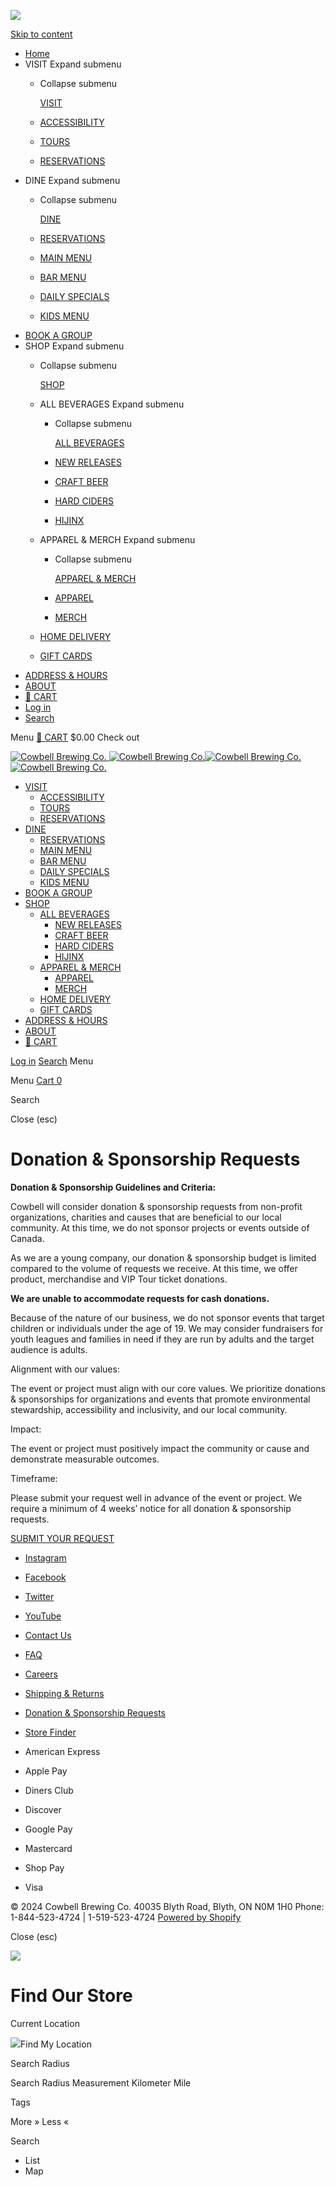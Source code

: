 ![](//cowbellbrewing.com/cdn/shop/files/cowbell-logo_100x.png?v=1634158373)

[Skip to content](#MainContent)

* [Home](https://cowbellbrewing.com/)
* VISIT Expand submenu
    * Collapse submenu
        
        [VISIT](https://cowbellbrewing.com/pages/visit-us)
        
    * [ACCESSIBILITY](https://cowbellbrewing.com/pages/accessibility)
    * [TOURS](https://cowbellbrewing.com/pages/visit-us)
    * [RESERVATIONS](https://www.tbdine.com/blyth/restaurants/cowbell-brewing-co)
* DINE Expand submenu
    * Collapse submenu
        
        [DINE](https://cowbellbrewing.com/pages/dine-with-us)
        
    * [RESERVATIONS](https://www.tbdine.com/blyth/restaurants/cowbell-brewing-co)
    * [MAIN MENU](https://cdn.shopify.com/s/files/1/1837/5513/files/Summer_Menu_2024_Revision_June_27th.pdf?v=1719578841)
    * [BAR MENU](https://cdn.shopify.com/s/files/1/1837/5513/files/Beverage-Cowbell-4_25x14-240726-v1F.pdf?v=1722525840)
    * [DAILY SPECIALS](https://cdn.shopify.com/s/files/1/1837/5513/files/Cowbell-Daily_Specials-2405.pdf?v=1720451302)
    * [KIDS MENU](https://cdn.shopify.com/s/files/1/1837/5513/files/Cowbell-KidsMenuSheet-single-230801-v2.pdf?v=1690832731)
* [BOOK A GROUP](https://cowbellbrewing.com/pages/book-a-group)
* SHOP Expand submenu
    * Collapse submenu
        
        [SHOP](https://cowbellbrewing.com/pages/landing-page)
        
    * ALL BEVERAGES Expand submenu
        * Collapse submenu
            
            [ALL BEVERAGES](https://cowbellbrewing.com/pages/craft-beer-and-beverages)
            
        * [NEW RELEASES](https://cowbellbrewing.com/pages/new-releases)
        * [CRAFT BEER](https://cowbellbrewing.com/pages/craft-beer)
        * [HARD CIDERS](https://cowbellbrewing.com/pages/ciders)
        * [HIJINX](https://cowbellbrewing.com/collections/hijinx)
    * APPAREL & MERCH Expand submenu
        * Collapse submenu
            
            [APPAREL & MERCH](https://cowbellbrewing.com/pages/apparel-merchandise)
            
        * [APPAREL](https://cowbellbrewing.com/collections/apparel)
        * [MERCH](https://cowbellbrewing.com/collections/merch)
    * [HOME DELIVERY](https://cowbellbrewing.com/collections/local-keg-deliveries)
    * [GIFT CARDS](https://cowbellbrewing.com/collections/gift-cards)
* [ADDRESS & HOURS](https://cowbellbrewing.com/pages/address-hours)
* [ABOUT](https://cowbellbrewing.com/pages/about-cowbell)
* [🛒 CART](https://cowbellbrewing.com/cart)
* [Log in](https://cowbellbrewing.com/account)
* [Search](https://cowbellbrewing.com/search)

Menu [🛒 CART](https://cowbellbrewing.com/cart) $0.00 Check out

  [![Cowbell Brewing Co.](//cowbellbrewing.com/cdn/shop/files/Cowbell_Logo_VERT_120x.png?v=1724435513) ![Cowbell Brewing Co.](//cowbellbrewing.com/cdn/shop/files/Cowbell_Logo_VERT_140x.png?v=1724435513)](https://cowbellbrewing.com/)[![Cowbell Brewing Co.](//cowbellbrewing.com/cdn/shop/files/Cowbell_Logo_VERT_3CREV_120x.png?v=1724435513) ![Cowbell Brewing Co.](//cowbellbrewing.com/cdn/shop/files/Cowbell_Logo_VERT_3CREV_140x.png?v=1724435513)](https://cowbellbrewing.com/)

* [VISIT](https://cowbellbrewing.com/pages/visit-us)
    * [ACCESSIBILITY](https://cowbellbrewing.com/pages/accessibility)
    * [TOURS](https://cowbellbrewing.com/pages/visit-us)
    * [RESERVATIONS](https://www.tbdine.com/blyth/restaurants/cowbell-brewing-co)
* [DINE](https://cowbellbrewing.com/pages/dine-with-us)
    * [RESERVATIONS](https://www.tbdine.com/blyth/restaurants/cowbell-brewing-co)
    * [MAIN MENU](https://cdn.shopify.com/s/files/1/1837/5513/files/Summer_Menu_2024_Revision_June_27th.pdf?v=1719578841)
    * [BAR MENU](https://cdn.shopify.com/s/files/1/1837/5513/files/Beverage-Cowbell-4_25x14-240726-v1F.pdf?v=1722525840)
    * [DAILY SPECIALS](https://cdn.shopify.com/s/files/1/1837/5513/files/Cowbell-Daily_Specials-2405.pdf?v=1720451302)
    * [KIDS MENU](https://cdn.shopify.com/s/files/1/1837/5513/files/Cowbell-KidsMenuSheet-single-230801-v2.pdf?v=1690832731)
* [BOOK A GROUP](https://cowbellbrewing.com/pages/book-a-group)
* [SHOP](https://cowbellbrewing.com/pages/landing-page)
    * [ALL BEVERAGES](https://cowbellbrewing.com/pages/craft-beer-and-beverages)
        * [NEW RELEASES](https://cowbellbrewing.com/pages/new-releases)
        * [CRAFT BEER](https://cowbellbrewing.com/pages/craft-beer)
        * [HARD CIDERS](https://cowbellbrewing.com/pages/ciders)
        * [HIJINX](https://cowbellbrewing.com/collections/hijinx)
    * [APPAREL & MERCH](https://cowbellbrewing.com/pages/apparel-merchandise)
        * [APPAREL](https://cowbellbrewing.com/collections/apparel)
        * [MERCH](https://cowbellbrewing.com/collections/merch)
    * [HOME DELIVERY](https://cowbellbrewing.com/collections/local-keg-deliveries)
    * [GIFT CARDS](https://cowbellbrewing.com/collections/gift-cards)
* [ADDRESS & HOURS](https://cowbellbrewing.com/pages/address-hours)
* [ABOUT](https://cowbellbrewing.com/pages/about-cowbell)
* [🛒 CART](https://cowbellbrewing.com/cart)

[Log in](https://cowbellbrewing.com/account) [Search](https://cowbellbrewing.com/search) Menu

Menu [Cart 0](https://cowbellbrewing.com/cart)

   Search

Close (esc)

Donation & Sponsorship Requests
===============================

**Donation & Sponsorship Guidelines and Criteria:**  
  
Cowbell will consider donation & sponsorship requests from non-profit organizations, charities and causes that are beneficial to our local community. At this time, we do not sponsor projects or events outside of Canada.

As we are a young company, our donation & sponsorship budget is limited compared to the volume of requests we receive. At this time, we offer product, merchandise and VIP Tour ticket donations.

**We are unable to accommodate requests for cash donations.** 

Because of the nature of our business, we do not sponsor events that target children or individuals under the age of 19. We may consider fundraisers for youth leagues and families in need if they are run by adults and the target audience is adults. 

Alignment with our values:

The event or project must align with our core values. We prioritize donations & sponsorships for organizations and events that promote environmental stewardship, accessibility and inclusivity, and our local community. 

Impact:

The event or project must positively impact the community or cause and demonstrate measurable outcomes.

Timeframe:

Please submit your request well in advance of the event or project. We require a minimum of 4 weeks’ notice for all donation & sponsorship requests.

[SUBMIT YOUR REQUEST](https://docs.google.com/forms/d/e/1FAIpQLScB_frvlMANhkP1pvZCJjGXpbIWktOOloLBxG5cD8J18SdBNg/viewform?usp=sf_link)

* [Instagram](https://www.instagram.com/cowbellbrewing/ "Cowbell Brewing Co. on Instagram")
* [Facebook](https://www.facebook.com/CowbellBrewing/ "Cowbell Brewing Co. on Facebook")
* [Twitter](https://twitter.com/CowbellBrewing "Cowbell Brewing Co. on Twitter")
* [YouTube](https://www.youtube.com/channel/UCdlIiUliXW4Mh1uGm_L_HiQ "Cowbell Brewing Co. on YouTube")

* [Contact Us](https://cowbellbrewing.com/pages/contact)
* [FAQ](https://cowbellbrewing.com/pages/faq)
* [Careers](https://recruiting.ultipro.ca/COW5000COWCO/JobBoard/612bba1c-a395-43ca-9f27-8396f7c2148b/?q=&o=postedDateDesc)
* [Shipping & Returns](https://cowbellbrewing.com/pages/faq)
* [Donation & Sponsorship Requests](https://cowbellbrewing.com/pages/sponsorship-requests)
* [Store Finder](https://cowbellbrewing.com/pages/store-locator)

* American Express
* Apple Pay
* Diners Club
* Discover
* Google Pay
* Mastercard
* Shop Pay
* Visa

© 2024 Cowbell Brewing Co. 40035 Blyth Road, Blyth, ON N0M 1H0 Phone: 1-844-523-4724 | 1-519-523-4724 [Powered by Shopify](https://www.shopify.com/?utm_campaign=poweredby&utm_medium=shopify&utm_source=onlinestore)

Close (esc)

![](//cowbellbrewing.com/cdn/shop/files/cowbell-logo_100x.png?v=1634158373)

Find Our Store
==============

Current Location

 [![](https://cdn.shopify.com/extensions/ed7e1d95-99cf-4bca-a5cb-cc37e92ca959/amai-promap-store-locator-11/assets/sca.location-find-location.png)](# "Find My Location")Find My Location

Search Radius

Search Radius Measurement Kilometer Mile

Tags

More » Less «

Search

* List
* Map
